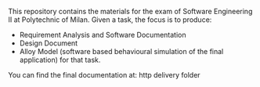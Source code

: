 This repository contains the materials for the exam of Software Engineering II at Polytechnic of Milan.
Given a task, the focus is to produce:
* Requirement Analysis and Software Documentation
* Design Document
* Alloy Model (software based behavioural simulation of the final application)
for that task.

You can find the final documentation at: http delivery folder
